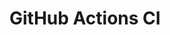 # GitHub Actions CI










































































































































































































































































































































































































































































































































































































































































































































































































































































































































































































































































































































































































































































































































































































































































































































































































































































































































































































































































































































































































































































































































































































































































































































































































































